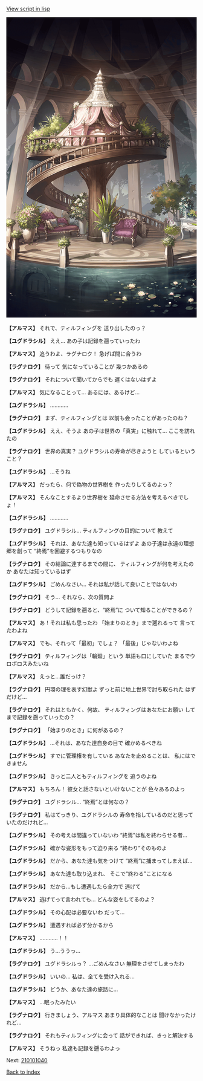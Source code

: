 [View script in lisp](../scripts/210101030.txt)

![yggdrasill_bedroom_light.png](../images/backgrounds/yggdrasill_bedroom_light.png)

**【アルマス】**
それで、ティルフィングを
送り出したのっ？

**【ユグドラシル】**
ええ…
あの子は記録を遡っていったわ

**【アルマス】**
追うわよ、ラグナロク！
急げば間に合うわ

**【ラグナロク】**
待って
気になっていることが
幾つかあるの

**【ラグナロク】**
それについて聞いてからでも
遅くはないはずよ

**【アルマス】**
気になることって…
あるには、あるけど…

**【ユグドラシル】**
…………

**【ラグナロク】**
まず、ティルフィングとは
以前も会ったことがあったのね？

**【ユグドラシル】**
ええ、そうよ
あの子は世界の「真実」に触れて…
ここを訪れたの

**【ラグナロク】**
世界の真実？
ユグドラシルの寿命が尽きようと
しているということ？

**【ユグドラシル】**
…そうね

**【アルマス】**
だったら、何で偽物の世界樹を
作ったりしてるのよっ？

**【アルマス】**
そんなことするより世界樹を
延命させる方法を考えるべきでしょ！

**【ユグドラシル】**
…………

**【ラグナロク】**
ユグドラシル…
ティルフィングの目的について
教えて

**【ユグドラシル】**
それは、あなた達も知っているはずよ
あの子達は永遠の理想郷を創って
“終焉”を回避するつもりなの

**【ラグナロク】**
その結論に達するまでの間に、
ティルフィングが何を考えたのか
あなたは知っているはず

**【ユグドラシル】**
ごめんなさい…
それは私が話して良いことではないわ

**【ラグナロク】**
そう…
それなら、次の質問よ

**【ラグナロク】**
どうして記録を遡ると、“終焉”に
ついて知ることができるの？

**【アルマス】**
あ！それは私も思ったわ
「始まりのとき」まで遡れるって
言ってたわよね

**【アルマス】**
でも、それって「最初」でしょ？
「最後」じゃないわよね

**【ラグナロク】**
ティルフィングは「輪廻」という
単語も口にしていた
まるでウロボロスみたいね

**【アルマス】**
えっと…誰だっけ？

**【ラグナロク】**
円環の理を表す幻獣よ
ずっと前に地上世界で討ち取られた
はずだけど…

**【ラグナロク】**
それはともかく、何故、
ティルフィングはあなたにお願い
してまで記録を遡っていったの？

**【ラグナロク】**
「始まりのとき」に何があるの？

**【ユグドラシル】**
…それは、あなた達自身の目で
確かめるべきね

**【ユグドラシル】**
すでに管理権を有している
あなたを止めることは、
私にはできません

**【ユグドラシル】**
きっと二人ともティルフィングを
追うのよね

**【アルマス】**
もちろん！
彼女と話さないといけないことが
色々あるのよっ

**【ラグナロク】**
ユグドラシル…
“終焉”とは何なの？

**【ラグナロク】**
私はてっきり、ユグドラシルの
寿命を指しているのだと思って
いたのだけれど…

**【ユグドラシル】**
その考えは間違っていないわ
“終焉”は私を終わらせる者…

**【ユグドラシル】**
確かな姿形をもって迫り来る
“終わり”そのものよ

**【ユグドラシル】**
だから、あなた達も気をつけて
“終焉”に捕まってしまえば…

**【ユグドラシル】**
あなた達も取り込まれ、
そこで“終わる”ことになる

**【ユグドラシル】**
だから…もし遭遇したら全力で
逃げて

**【アルマス】**
逃げてって言われても…
どんな姿をしてるのよ？

**【ユグドラシル】**
その心配は必要ないわ
だって…

**【ユグドラシル】**
遭遇すれば必ず分かるから

**【アルマス】**
…………！！

**【ユグドラシル】**
う…ううっ…

**【ラグナロク】**
ユグドラシルっ？
…ごめんなさい
無理をさせてしまったわ

**【ユグドラシル】**
いいの…
私は、全てを受け入れる…

**【ユグドラシル】**
どうか、あなた達の旅路に…

**【アルマス】**
…眠ったみたい

**【ラグナロク】**
行きましょう、アルマス
あまり具体的なことは
聞けなかったけれど…

**【ラグナロク】**
それもティルフィングに会って
話ができれば、きっと解決する

**【アルマス】**
そうねっ
私達も記録を遡るわよっ

Next: [210101040](210101040.md)

[Back to index](index.md)
